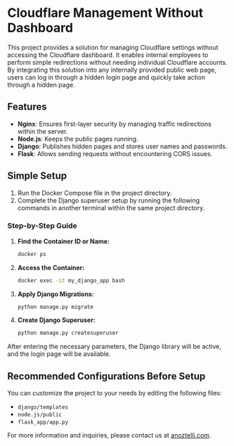 # Cloudflare Management Without Dashboard

This project provides a solution for managing Cloudflare settings without accessing the Cloudflare dashboard. It enables internal employees to perform simple redirections without needing individual Cloudflare accounts. By integrating this solution into any internally provided public web page, users can log in through a hidden login page and quickly take action through a hidden page.

## Features
- **Nginx**: Ensures first-layer security by managing traffic redirections within the server.
- **Node.js**: Keeps the public pages running.
- **Django**: Publishes hidden pages and stores user names and passwords.
- **Flask**: Allows sending requests without encountering CORS issues.

## Simple Setup
1. Run the Docker Compose file in the project directory.
2. Complete the Django superuser setup by running the following commands in another terminal within the same project directory.

### Step-by-Step Guide

1. **Find the Container ID or Name:**
   ```bash
   docker ps

1. **Access the Container:**
   ```bash
   docker exec -it my_django_app bash

1. **Apply Django Migrations:**
   ```bash
   python manage.py migrate
   
1. **Create Django Superuser:**
   ```bash
   python manage.py createsuperuser

After entering the necessary parameters, the Django library will be active, and the login page will be available.


## Recommended Configurations Before Setup
You can customize the project to your needs by editing the following files:
- `django/templates`
- `node.js/public`
- `flask_app/app.py`

For more information and inquiries, please contact us at [anoztelli.com](https://anoztelli.com).

   
